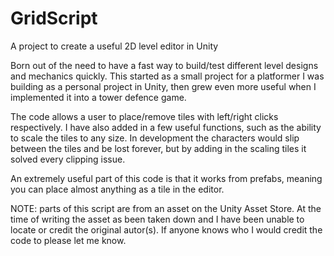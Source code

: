 # GridScript
A project to create a useful 2D level editor in Unity

Born out of the need to have a fast way to build/test different level designs and mechanics quickly. This started as a small project for a platformer I was building as a personal project in Unity, then grew even more useful when I implemented it into a tower defence game. 

The code allows a user to place/remove tiles with left/right clicks respectively. I have also added in a few useful functions, such as the ability to scale the tiles to any size. In development the characters would slip between the tiles and be lost forever, but by adding in the scaling tiles it solved every clipping issue. 

An extremely useful part of this code is that it works from prefabs, meaning you can place almost anything as a tile in the editor. 

NOTE: parts of this script are from an asset on the Unity Asset Store. At the time of writing the asset as been taken down and I have been unable to locate or credit the original autor(s). If anyone knows who I would credit the code to please let me know.
